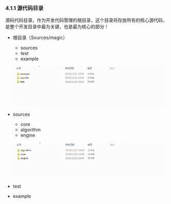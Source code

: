 ###                                                                                                                                                                                                                                                                                                                                                                                                                                                                                                                                                                                                                                                                                                                                                                                                                                                                                                                                                                                                                                                                                                                                                                                                                                                                                                                                                                                                                                                                                                                                                                                                                                                                                                                                                                                                                                                                                                                                                                                                                                                                                                                                  4.1.1 源代码目录

源码代码目录，作为开发代码管理的根目录，这个目录将存放所有的核心源代码，是整个开发目录中最为关键，也是最为核心的部分！

* 根目录（Sources\/magic）

  * sources
  * test
  * example

  ![](/assets/magic.jpg)

* sources

  * core
  * algorithm
  * engine

  ![](/assets/magic_sources.jpg)

* test

* example


